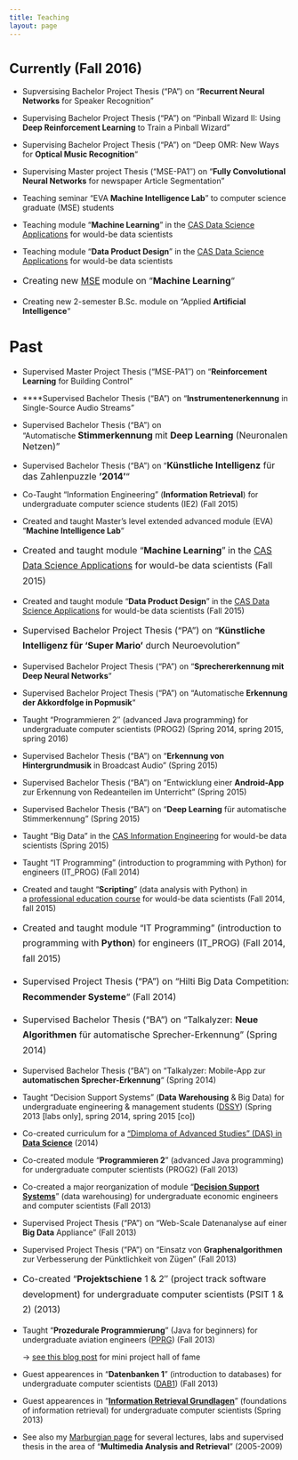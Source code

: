 ```yaml
---
title: Teaching
layout: page
---
```

# <span style="font-size: 1.5rem;">Currently (Fall 2016)</span>

  * Supversising Bachelor Project Thesis (&#8220;PA&#8221;) on &#8220;**Recurrent Neural Networks** for Speaker Recognition&#8221;
  * Supervising Bachelor Project Thesis (&#8220;PA&#8221;) on &#8220;Pinball Wizard II: Using **Deep Reinforcement Learning** to Train a Pinball Wizard&#8221;
  * Supervising Bachelor Project Thesis (&#8220;PA&#8221;) on &#8220;Deep OMR: New Ways for **Optical Music Recognition**&#8220;
  * Supervising Master project Thesis (&#8220;MSE-PA1&#8243;) on &#8220;**Fully Convolutional Neural Networks** for newspaper Article Segmentation&#8221;
  * Teaching seminar &#8220;EVA **Machine Intelligence Lab**&#8221; to computer science graduate (MSE) students
  * Teaching module &#8220;**Machine Learning**&#8221; in the <a title="CAS Data Science Applications" href="http://www.weiterbildung.zhaw.ch/de/school-of-engineering/programm/cas-data-science-applications.html" target="_blank">CAS Data Science Applications</a> for would-be data scientists
  * Teaching module &#8220;**Data Product Design**&#8221; in the <a title="CAS Data Science Applications" href="http://www.weiterbildung.zhaw.ch/de/school-of-engineering/programm/cas-data-science-applications.html" target="_blank">CAS Data Science Applications</a> for would-be data scientists
  * <span style="line-height: 1.714285714; font-size: 1rem;">Creating new </span><a style="line-height: 1.714285714; font-size: 1rem;" title="Master of Science in Engineering" href="http://www.msengineering.ch/" target="_blank">MSE</a> <span style="line-height: 1.714285714; font-size: 1rem;">module on &#8220;<strong>Machine Learning</strong>&#8220;</span>

  * Creating new 2-semester B.Sc. module on &#8220;Applied **Artificial Intelligence**&#8220;

# Past

  * Supervised Master Project Thesis (&#8220;MSE-PA1&#8243;) on &#8220;**Reinforcement Learning** for Building Control&#8221;
  * ****Supervised Bachelor Thesis (&#8220;BA&#8221;) on &#8220;**Instrumentenerkennung** in Single-Source Audio Streams&#8221;
  * Supervised Bachelor Thesis (&#8220;BA&#8221;) on &#8220;Automatische <strong style="font-size: 1rem;">Stimmerkennung </strong><span style="font-size: 1rem;">mit </span><strong style="font-size: 1rem;">Deep </strong><strong style="font-size: 1rem;">Learning</strong><span style="font-size: 1rem;"> (Neuronalen Netzen)&#8221;</span>
  * Supervised Bachelor Thesis (&#8220;BA&#8221;) on &#8220;<strong style="font-size: 1rem;">Künstliche Intelligenz</strong><span style="font-size: 1rem;"> für das Zahlenpuzzle </span><strong style="font-size: 1rem;">&#8217;2014&#8242;</strong><span style="font-size: 1rem;">&#8220;</span>
  * Co-Taught &#8220;Information Engineering&#8221; (**Information Retrieval**) for undergraduate computer science students (IE2) (Fall 2015)
  * Created and taught Master&#8217;s level extended advanced module (EVA) &#8220;**Machine Intelligence Lab**&#8220;
  * <span style="line-height: 1.71429; font-size: 1rem;">Created and taught module &#8220;</span><strong style="line-height: 1.71429; font-size: 1rem;">Machine Learning</strong><span style="line-height: 1.71429; font-size: 1rem;">&#8221; in the </span><a style="line-height: 1.71429; font-size: 1rem;" title="CAS Data Science Applications" href="http://www.weiterbildung.zhaw.ch/de/school-of-engineering/programm/cas-data-science-applications.html" target="_blank">CAS Data Science Applications</a><span style="line-height: 1.71429; font-size: 1rem;"> for would-be data scientists (Fall 2015)</span>
  * Created and taught module &#8220;**Data Product Design**&#8221; in the <a title="CAS Data Science Applications" href="http://www.weiterbildung.zhaw.ch/de/school-of-engineering/programm/cas-data-science-applications.html" target="_blank">CAS Data Science Applications</a> for would-be data scientists (Fall 2015)
  * <span style="line-height: 1.71429; font-size: 1rem;">Supervised Bachelor Project Thesis (&#8220;PA&#8221;) on &#8220;</span><strong style="line-height: 1.71429; font-size: 1rem;">Künstliche Intelligenz für &#8216;Super Mario&#8217;</strong><span style="line-height: 1.71429; font-size: 1rem;"> durch Neuroevolution&#8221;</span>
  * Supervised Bachelor Project Thesis (&#8220;PA&#8221;) on &#8220;**Sprechererkennung mit Deep Neural Networks**&#8220;
  * Supervised Bachelor Project Thesis (&#8220;PA&#8221;) on &#8220;Automatische **Erkennung der Akkordfolge in Popmusik**&#8220;
  * Taught &#8220;Programmieren 2&#8243; (advanced Java programming) for undergraduate computer scientists (PROG2) (Spring 2014, spring 2015, spring 2016)
  * Supervised Bachelor Thesis (&#8220;BA&#8221;) on &#8220;**Erkennung von Hintergrundmusik** in Broadcast Audio&#8221; (Spring 2015)
  * Supervised Bachelor Thesis (&#8220;BA&#8221;) on &#8220;Entwicklung einer **Android-App** zur Erkennung von Redeanteilen im Unterricht&#8221; (Spring 2015)
  * Supervised Bachelor Thesis (&#8220;BA&#8221;) on &#8220;**Deep Learning** für automatische Stimmerkennung&#8221; (Spring 2015)
  * Taught &#8220;Big Data&#8221; in the <a title="CAS Information Engineering" href="http://www.weiterbildung.zhaw.ch/de/school-of-engineering/programm/cas-information-engineering.html" target="_blank">CAS Information Engineering</a> for would-be data scientists (Spring 2015)
  * Taught &#8220;IT Programming&#8221; (introduction to programming with Python) for engineers (IT_PROG) (Fall 2014)
  * Created and taught &#8220;**Scripting**&#8221; (data analysis with Python) in a <a href="http://www.engineering.zhaw.ch/nc/de/engineering/weiterbildung/programmdetails.html?i=T903655&gu=0" target="_blank">professional education course</a> for would-be data scientists (Fall 2014, fall 2015)
  * <span style="line-height: 1.71429; font-size: 1rem;"><span style="line-height: 1.71429; font-size: 1rem;">Created and taught module &#8220;IT Programming&#8221; (introduction to programming with </span><strong style="line-height: 1.71429; font-size: 1rem;">Python</strong><span style="line-height: 1.71429; font-size: 1rem;">) for engineers (IT_PROG) (Fall 2014, fall 2015)</span></span>
  * <span style="line-height: 1.714285714; font-size: 1rem;">Supervised Project Thesis (&#8220;PA&#8221;) on &#8220;Hilti Big Data Competition:<strong> Recommender Systeme</strong>&#8220; (Fall 2014)</span>
  * <span style="line-height: 1.714285714; font-size: 1rem;"><span style="font-size: 1rem; line-height: 1.714285714;">Supervised Bachelor Thesis (&#8220;BA&#8221;) on &#8220;Talkalyzer: <strong>Neue Algorithmen</strong> für automatische Sprecher-Erkennung&#8221; (Spring 2014)</span></span>
  * Supervised Bachelor Thesis (&#8220;BA&#8221;) on &#8220;Talkalyzer: Mobile-App zur **automatischen Sprecher-Erkennung**&#8220; (Spring 2014)
  * Taught &#8220;Decision Support Systems&#8221; (**Data Warehousing** & Big Data) for undergraduate engineering & management students (<a title="DSSY Modulbeschrieb" href="https://eventoweb.zhaw.ch/Evt_Pages/Brn_ModulDetailAZ.aspx?id=574139&date=635271014846000880" target="_blank">DSSY</a>) (Spring 2013 [labs only], spring 2014, spring 2015 [co])
  * Co-created curriculum for a <a title="DAS Data Science" href="http://www.engineering.zhaw.ch/nc/de/engineering/weiterbildung/programmdetails.html?i=T903680&amp;gu=0" target="_blank">&#8220;Dimploma of Advanced Studies&#8221; (DAS) in <strong>Data Science</strong></a> (2014)
  * Co-created module &#8220;**Programmieren 2**&#8221; (advanced Java programming) for undergraduate computer scientists (PROG2) (Fall 2013)
  * Co-created a major reorganization of module &#8220;**<a title="OLAT DSSY" href="https://olat.zhaw.ch/olat/url/RepositoryEntry/120160271/CourseNode/76009266901325" target="_blank">Decision Support Systems</a>**&#8221; (data warehousing) for undergraduate economic engineers and computer scientists (Fall 2013)
  * Supervised Project Thesis (&#8220;PA&#8221;) on &#8220;Web-Scale Datenanalyse auf einer **Big Data** Appliance&#8221; (Fall 2013)
  * Supervised Project Thesis (&#8220;PA&#8221;) on &#8220;Einsatz von **Graphenalgorithmen** zur Verbesserung der Pünktlichkeit von Zügen&#8221; (Fall 2013)
  * <span style="line-height: 1.714285714; font-size: 1rem;">Co-created &#8220;<strong>Projektschiene</strong> 1 & 2&#8243; (project track software development) for undergraduate computer scientists (PSIT 1 & 2) (2013)</span>
  * Taught &#8220;**Prozedurale Programmierung**&#8221; (Java for beginners) for undergraduate aviation engineers (<a title="OLAT PPRG" href="https://olat.zhaw.ch/olat/url/RepositoryEntry/132874301/CourseNode/74113252604003" target="_blank">PPRG</a>) (Fall 2013)
  
    -> [see this blog post](https://dublin.zhaw.ch/~stdm/?p=90 "PPRG Mini Project Hall of Fame") for mini project hall of fame
  * Guest appearences in “**Datenbanken 1**” (introduction to databases) for undergraduate computer scientists (<a title="DAB1 Kursbeschreibung" href="https://tat.zhaw.ch/moku_mig/kurs.pdf.jsp?code=dab1&lang=de" target="_blank">DAB1</a>) (Fall 2013)
  * Guest appearences in &#8220;**<a title="IRG Kursbeschreibung" href="https://tat.zhaw.ch/kube2010/pdf/2010-2011/KuBe2010_t.IRG_de.pdf" target="_blank">Information Retrieval Grundlagen</a>**&#8221; (foundations of information retrieval) for undergraduate computer scientists (Spring 2013)
  * See also my <a title="Teaching at University of Marburg" href="http://www.informatik.uni-marburg.de/~stadelmann/teaching.html" target="_blank">Marburgian page</a> for several lectures, labs and supervised thesis in the area of &#8220;**Multimedia Analysis and Retrieval**&#8221; (2005-2009)